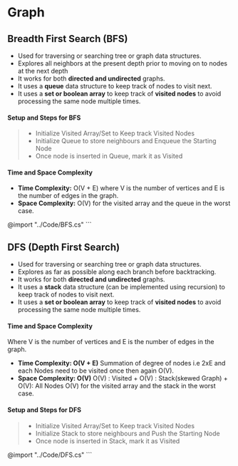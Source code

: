# Graph

## Breadth First Search (BFS)
* Used for traversing or searching tree or graph data structures.
* Explores all neighbors at the present depth prior to moving on to nodes at the next depth
* It works for both **directed and undirected** graphs.
* It uses a **queue** data structure to keep track of nodes to visit next.
* It uses a **set or boolean array** to keep track of **visited nodes** to avoid processing the same node multiple times.

#### Setup and Steps for BFS

>- Initialize Visited Array/Set to Keep track Visited Nodes
>- Initialize Queue to store neighbours and Enqueue the Starting Node
>- Once node is inserted in Queue, mark it as Visited

#### Time and Space Complexity
* **Time Complexity:** O(V + E) where V is the number of vertices and E is the number of edges in the graph.
* **Space Complexity:** O(V) for the visited array and the queue in the worst case.

@import "../Code/BFS.cs" ```

## DFS (Depth First Search)
* Used for traversing or searching tree or graph data structures.
* Explores as far as possible along each branch before backtracking.
* It works for both **directed and undirected** graphs.
* It uses a **stack** data structure (can be implemented using recursion) to keep track of nodes to visit next.
* It uses a **set or boolean array** to keep track of **visited nodes** to avoid processing the same node multiple times.

#### Time and Space Complexity
Where V is the number of vertices and E is the number of edges in the graph.

* **Time Complexity: O(V + E)**
Summation of degree of nodes i.e 2xE and each Nodes need to be visited once then again O(V).
* **Space Complexity: O(V)** 
O(V) : Visited + O(V) : Stack(skewed Graph) + O(V): All Nodes
O(V) for the visited array and the stack in the worst case.

#### Setup and Steps for DFS
>
>- Initialize Visited Array/Set to Keep track Visited Nodes
>- Initialize Stack to store neighbours and Push the Starting Node
>- Once node is inserted in Stack, mark it as Visited
>

@import "../Code/DFS.cs" ```